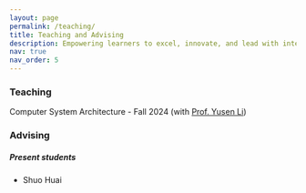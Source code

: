 ```yaml
---
layout: page
permalink: /teaching/
title: Teaching and Advising
description: Empowering learners to excel, innovate, and lead with integrity
nav: true
nav_order: 5
---
```


### Teaching

Computer System Architecture - Fall 2024 (with [Prof. Yusen Li](https://cc.nankai.edu.cn/2021/0323/c13619a548881/page.htm))

### Advising

##### Present students

- Shuo Huai

<!-- For now, this page is assumed to be a static description of your courses. You can convert it to a collection similar to `_projects/` so that you can have a dedicated page for each course. -->

<!-- Organize your courses by years, topics, or universities, however you like! -->

